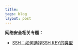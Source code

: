```yaml
---
title: 
tags: blog 
layout: post
---
```


**网络安全相关专题：**
- [SSH：如何选择SSH KEY的类型](https://malen.github.io/2023/11/how-to-select-ssh-key-type/)